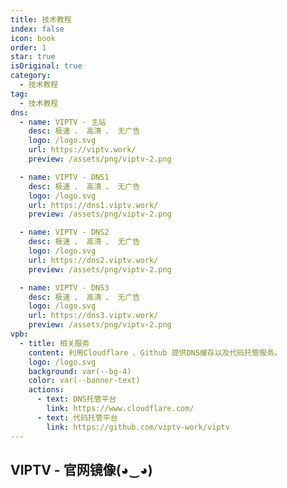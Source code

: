 ```yaml
---
title: 技术教程
index: false
icon: book
order: 1
star: true
isOriginal: true
category:
  - 技术教程
tag:
  - 技术教程
dns:
  - name: VIPTV - 主站
    desc: 极速 、 高清 、 无广告
    logo: /logo.svg
    url: https://viptv.work/
    preview: /assets/png/viptv-2.png

  - name: VIPTV - DNS1
    desc: 极速 、 高清 、 无广告
    logo: /logo.svg
    url: https://dns1.viptv.work/
    preview: /assets/png/viptv-2.png

  - name: VIPTV - DNS2
    desc: 极速 、 高清 、 无广告
    logo: /logo.svg
    url: https://dns2.viptv.work/
    preview: /assets/png/viptv-2.png

  - name: VIPTV - DNS3
    desc: 极速 、 高清 、 无广告
    logo: /logo.svg
    url: https://dns3.viptv.work/
    preview: /assets/png/viptv-2.png
vpb:
  - title: 相关服务
    content: 利用Cloudflare 、Github 提供DNS缓存以及代码托管服务。
    logo: /logo.svg
    background: var(--bg-4)
    color: var(--banner-text)
    actions:
      - text: DNS托管平台
        link: https://www.cloudflare.com/
      - text: 代码托管平台
        link: https://github.com/viptv-work/viptv
---
```


<VPBanner v-for="item in $frontmatter.vpb" :key="item.link" v-bind="item" />

## VIPTV - 官网镜像(◕‿◕)

<SiteInfo v-for="item in $frontmatter.dns" :key="item.link" v-bind="item" />